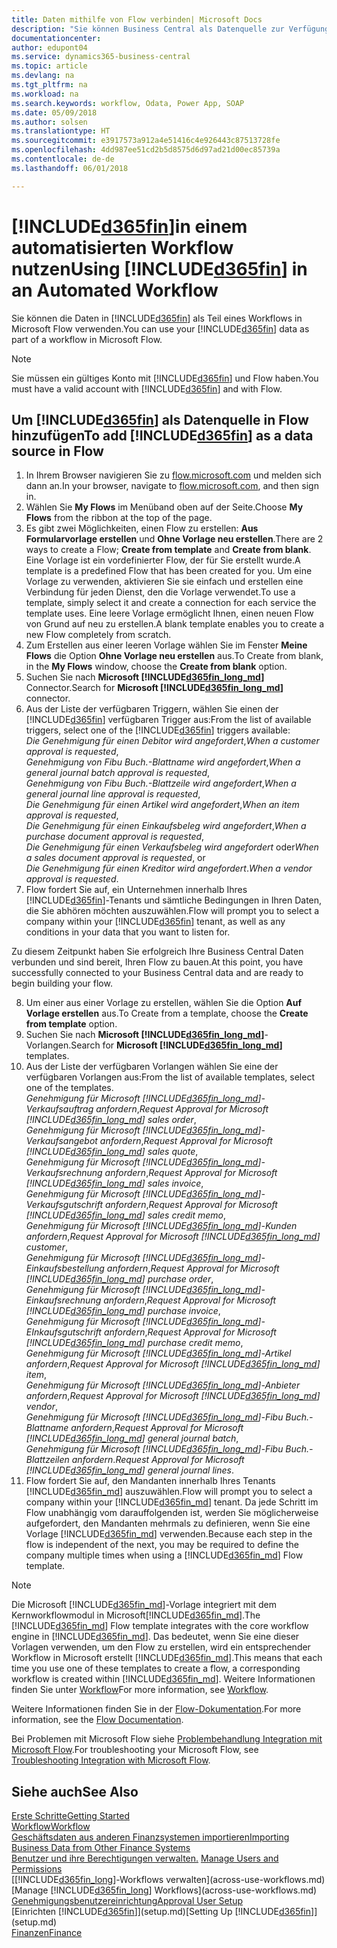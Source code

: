 ```yaml
---
title: Daten mithilfe von Flow verbinden| Microsoft Docs
description: "Sie können Business Central als Datenquelle zur Verfügung stellen und eine OData-URL Ihrer Webdienste festlegen, um eine Geschäfts-App mithilfe einem automatisierten Workflow erstellen."
documentationcenter: 
author: edupont04
ms.service: dynamics365-business-central
ms.topic: article
ms.devlang: na
ms.tgt_pltfrm: na
ms.workload: na
ms.search.keywords: workflow, Odata, Power App, SOAP
ms.date: 05/09/2018
ms.author: solsen
ms.translationtype: HT
ms.sourcegitcommit: e3917573a912a4e51416c4e926443c87513728fe
ms.openlocfilehash: 4dd987ee51cd2b5d8575d6d97ad21d00ec85739a
ms.contentlocale: de-de
ms.lasthandoff: 06/01/2018

---
```

# <a name="using-included365finincludesd365finmdmd-in-an-automated-workflow"></a><span data-ttu-id="4ecce-103">[!INCLUDE[d365fin](includes/d365fin_md.md)]in einem automatisierten Workflow nutzen</span><span class="sxs-lookup"><span data-stu-id="4ecce-103">Using [!INCLUDE[d365fin](includes/d365fin_md.md)] in an Automated Workflow</span></span>
<span data-ttu-id="4ecce-104">Sie können die Daten in [!INCLUDE[d365fin](includes/d365fin_md.md)] als Teil eines Workflows in Microsoft Flow verwenden.</span><span class="sxs-lookup"><span data-stu-id="4ecce-104">You can use your [!INCLUDE[d365fin](includes/d365fin_md.md)] data as part of a workflow in Microsoft Flow.</span></span>  

> [!NOTE]  
>   <span data-ttu-id="4ecce-105">Sie müssen ein gültiges Konto mit [!INCLUDE[d365fin](includes/d365fin_md.md)] und Flow haben.</span><span class="sxs-lookup"><span data-stu-id="4ecce-105">You must have a valid account with [!INCLUDE[d365fin](includes/d365fin_md.md)] and with Flow.</span></span>  

## <a name="to-add-included365finincludesd365finmdmd-as-a-data-source-in-flow"></a><span data-ttu-id="4ecce-106">Um [!INCLUDE[d365fin](includes/d365fin_md.md)] als Datenquelle in Flow hinzufügen</span><span class="sxs-lookup"><span data-stu-id="4ecce-106">To add [!INCLUDE[d365fin](includes/d365fin_md.md)] as a data source in Flow</span></span>
1. <span data-ttu-id="4ecce-107">In Ihrem Browser navigieren Sie zu [flow.microsoft.com](https://flow.microsoft.com/en-us/) und melden sich dann an.</span><span class="sxs-lookup"><span data-stu-id="4ecce-107">In your browser, navigate to [flow.microsoft.com](https://flow.microsoft.com/en-us/), and then sign in.</span></span>
2. <span data-ttu-id="4ecce-108">Wählen Sie **My Flows** im Menüband oben auf der Seite.</span><span class="sxs-lookup"><span data-stu-id="4ecce-108">Choose **My Flows** from the ribbon at the top of the page.</span></span>
3. <span data-ttu-id="4ecce-109">Es gibt zwei Möglichkeiten, einen Flow zu erstellen: **Aus Formularvorlage erstellen** und **Ohne Vorlage neu erstellen**.</span><span class="sxs-lookup"><span data-stu-id="4ecce-109">There are 2 ways to create a Flow; **Create from template** and **Create from blank**.</span></span> <span data-ttu-id="4ecce-110">Eine Vorlage ist ein vordefinierter Flow, der für Sie erstellt wurde.</span><span class="sxs-lookup"><span data-stu-id="4ecce-110">A template is a predefined Flow that has been created for you.</span></span>  <span data-ttu-id="4ecce-111">Um eine Vorlage zu verwenden, aktivieren Sie sie einfach und erstellen eine Verbindung für jeden Dienst, den die Vorlage verwendet.</span><span class="sxs-lookup"><span data-stu-id="4ecce-111">To use a template, simply select it and create a connection for each service the template uses.</span></span> <span data-ttu-id="4ecce-112">Eine leere Vorlage ermöglicht Ihnen, einen neuen Flow von Grund auf neu zu erstellen.</span><span class="sxs-lookup"><span data-stu-id="4ecce-112">A blank template enables you to create a new Flow completely from scratch.</span></span>
4. <span data-ttu-id="4ecce-113">Zum Erstellen aus einer leeren Vorlage wählen Sie im Fenster **Meine Flows** die Option **Ohne Vorlage neu erstellen** aus.</span><span class="sxs-lookup"><span data-stu-id="4ecce-113">To Create from blank, in the **My Flows** window, choose the **Create from blank** option.</span></span>
5. <span data-ttu-id="4ecce-114">Suchen Sie nach **Microsoft [!INCLUDE[d365fin_long_md](includes/d365fin_long_md.md)]** Connector.</span><span class="sxs-lookup"><span data-stu-id="4ecce-114">Search for **Microsoft [!INCLUDE[d365fin_long_md](includes/d365fin_long_md.md)]** connector.</span></span>
6. <span data-ttu-id="4ecce-115">Aus der Liste der verfügbaren Triggern, wählen Sie einen der [!INCLUDE[d365fin](includes/d365fin_md.md)] verfügbaren Trigger aus:</span><span class="sxs-lookup"><span data-stu-id="4ecce-115">From the list of available triggers, select one of the [!INCLUDE[d365fin](includes/d365fin_md.md)] triggers available:</span></span>  
    <span data-ttu-id="4ecce-116">*Die Genehmigung für einen Debitor wird angefordert*,</span><span class="sxs-lookup"><span data-stu-id="4ecce-116">*When a customer approval is requested*,</span></span>  
    <span data-ttu-id="4ecce-117">*Genehmigung von Fibu Buch.-Blattname wird angefordert*,</span><span class="sxs-lookup"><span data-stu-id="4ecce-117">*When a general journal batch approval is requested*,</span></span>  
    <span data-ttu-id="4ecce-118">*Genehmigung von Fibu Buch.-Blattzeile wird angefordert*,</span><span class="sxs-lookup"><span data-stu-id="4ecce-118">*When a general journal line approval is requested*,</span></span>  
    <span data-ttu-id="4ecce-119">*Die Genehmigung für einen Artikel wird angefordert*,</span><span class="sxs-lookup"><span data-stu-id="4ecce-119">*When an item approval is requested*,</span></span>  
    <span data-ttu-id="4ecce-120">*Die Genehmigung für einen Einkaufsbeleg wird angefordert*,</span><span class="sxs-lookup"><span data-stu-id="4ecce-120">*When a purchase document approval is requested*,</span></span>  
    <span data-ttu-id="4ecce-121">*Die Genehmigung für einen Verkaufsbeleg wird angefordert* oder</span><span class="sxs-lookup"><span data-stu-id="4ecce-121">*When a sales document approval is requested*, or</span></span>  
    <span data-ttu-id="4ecce-122">*Die Genehmigung für einen Kreditor wird angefordert*.</span><span class="sxs-lookup"><span data-stu-id="4ecce-122">*When a vendor approval is requested*.</span></span>
7. <span data-ttu-id="4ecce-123">Flow fordert Sie auf, ein Unternehmen innerhalb Ihres [!INCLUDE[d365fin](includes/d365fin_md.md)]-Tenants und sämtliche Bedingungen in Ihren Daten, die Sie abhören möchten auszuwählen.</span><span class="sxs-lookup"><span data-stu-id="4ecce-123">Flow will prompt you to select a company within your [!INCLUDE[d365fin](includes/d365fin_md.md)] tenant, as well as any conditions in your data that you want to listen for.</span></span>

<span data-ttu-id="4ecce-124">Zu diesem Zeitpunkt haben Sie erfolgreich Ihre Business Central Daten verbunden und sind bereit, Ihren Flow zu bauen.</span><span class="sxs-lookup"><span data-stu-id="4ecce-124">At this point, you have successfully connected to your Business Central data and are ready to begin building your flow.</span></span>

8. <span data-ttu-id="4ecce-125">Um einer aus einer Vorlage zu erstellen, wählen Sie die Option **Auf Vorlage erstellen** aus.</span><span class="sxs-lookup"><span data-stu-id="4ecce-125">To Create from a template, choose the **Create from template** option.</span></span>
9. <span data-ttu-id="4ecce-126">Suchen Sie nach **Microsoft [!INCLUDE[d365fin_long_md](includes/d365fin_long_md.md)]**-Vorlangen.</span><span class="sxs-lookup"><span data-stu-id="4ecce-126">Search for **Microsoft [!INCLUDE[d365fin_long_md](includes/d365fin_long_md.md)]** templates.</span></span>
10. <span data-ttu-id="4ecce-127">Aus der Liste der verfügbaren Vorlangen wählen Sie eine der verfügbaren Vorlangen aus:</span><span class="sxs-lookup"><span data-stu-id="4ecce-127">From the list of available templates, select one of the templates.</span></span>  
    <span data-ttu-id="4ecce-128">*Genehmigung für Microsoft [!INCLUDE[d365fin_long_md](includes/d365fin_long_md.md)]-Verkaufsauftrag anfordern*,</span><span class="sxs-lookup"><span data-stu-id="4ecce-128">*Request Approval for Microsoft [!INCLUDE[d365fin_long_md](includes/d365fin_long_md.md)] sales order*,</span></span>  
    <span data-ttu-id="4ecce-129">*Genehmigung für Microsoft [!INCLUDE[d365fin_long_md](includes/d365fin_long_md.md)]-Verkaufsangebot anfordern*,</span><span class="sxs-lookup"><span data-stu-id="4ecce-129">*Request Approval for Microsoft [!INCLUDE[d365fin_long_md](includes/d365fin_long_md.md)] sales quote*,</span></span>  
    <span data-ttu-id="4ecce-130">*Genehmigung für Microsoft [!INCLUDE[d365fin_long_md](includes/d365fin_long_md.md)]-Verkaufsrechnung anfordern*,</span><span class="sxs-lookup"><span data-stu-id="4ecce-130">*Request Approval for Microsoft [!INCLUDE[d365fin_long_md](includes/d365fin_long_md.md)] sales invoice*,</span></span>  
    <span data-ttu-id="4ecce-131">*Genehmigung für Microsoft [!INCLUDE[d365fin_long_md](includes/d365fin_long_md.md)]-Verkaufsgutschrift anfordern*,</span><span class="sxs-lookup"><span data-stu-id="4ecce-131">*Request Approval for Microsoft [!INCLUDE[d365fin_long_md](includes/d365fin_long_md.md)] sales credit memo*,</span></span>  
    <span data-ttu-id="4ecce-132">*Genehmigung für Microsoft [!INCLUDE[d365fin_long_md](includes/d365fin_long_md.md)]-Kunden anfordern*,</span><span class="sxs-lookup"><span data-stu-id="4ecce-132">*Request Approval for Microsoft [!INCLUDE[d365fin_long_md](includes/d365fin_long_md.md)] customer*,</span></span>  
    <span data-ttu-id="4ecce-133">*Genehmigung für Microsoft [!INCLUDE[d365fin_long_md](includes/d365fin_long_md.md)]-Einkaufsbestellung anfordern*,</span><span class="sxs-lookup"><span data-stu-id="4ecce-133">*Request Approval for Microsoft [!INCLUDE[d365fin_long_md](includes/d365fin_long_md.md)] purchase order*,</span></span>  
    <span data-ttu-id="4ecce-134">*Genehmigung für Microsoft [!INCLUDE[d365fin_long_md](includes/d365fin_long_md.md)]-Einkaufsrechnung anfordern*,</span><span class="sxs-lookup"><span data-stu-id="4ecce-134">*Request Approval for Microsoft [!INCLUDE[d365fin_long_md](includes/d365fin_long_md.md)] purchase invoice*,</span></span>  
    <span data-ttu-id="4ecce-135">*Genehmigung für Microsoft [!INCLUDE[d365fin_long_md](includes/d365fin_long_md.md)]-EInkaufsgutschrift anfordern*,</span><span class="sxs-lookup"><span data-stu-id="4ecce-135">*Request Approval for Microsoft [!INCLUDE[d365fin_long_md](includes/d365fin_long_md.md)] purchase credit memo*,</span></span>  
    <span data-ttu-id="4ecce-136">*Genehmigung für Microsoft [!INCLUDE[d365fin_long_md](includes/d365fin_long_md.md)]-Artikel anfordern*,</span><span class="sxs-lookup"><span data-stu-id="4ecce-136">*Request Approval for Microsoft [!INCLUDE[d365fin_long_md](includes/d365fin_long_md.md)] item*,</span></span>  
    <span data-ttu-id="4ecce-137">*Genehmigung für Microsoft [!INCLUDE[d365fin_long_md](includes/d365fin_long_md.md)]-Anbieter anfordern*,</span><span class="sxs-lookup"><span data-stu-id="4ecce-137">*Request Approval for Microsoft [!INCLUDE[d365fin_long_md](includes/d365fin_long_md.md)] vendor*,</span></span>  
    <span data-ttu-id="4ecce-138">*Genehmigung für Microsoft [!INCLUDE[d365fin_long_md](includes/d365fin_long_md.md)]-Fibu Buch.-Blattname anfordern*,</span><span class="sxs-lookup"><span data-stu-id="4ecce-138">*Request Approval for Microsoft [!INCLUDE[d365fin_long_md](includes/d365fin_long_md.md)] general journal batch*,</span></span>  
    <span data-ttu-id="4ecce-139">*Genehmigung für Microsoft [!INCLUDE[d365fin_long_md](includes/d365fin_long_md.md)]-Fibu Buch.-Blattzeilen anfordern*.</span><span class="sxs-lookup"><span data-stu-id="4ecce-139">*Request Approval for Microsoft [!INCLUDE[d365fin_long_md](includes/d365fin_long_md.md)] general journal lines*.</span></span>  
11. <span data-ttu-id="4ecce-140">Flow fordert Sie auf, den Mandanten innerhalb Ihres Tenants [!INCLUDE[d365fin_md](includes/d365fin_md.md)] auszuwählen.</span><span class="sxs-lookup"><span data-stu-id="4ecce-140">Flow will prompt you to select a company within your [!INCLUDE[d365fin_md](includes/d365fin_md.md)] tenant.</span></span> <span data-ttu-id="4ecce-141">Da jede Schritt im Flow unabhängig vom darauffolgenden ist, werden Sie möglicherweise aufgefordert, den Mandanten mehrmals zu definieren, wenn Sie eine Vorlage [!INCLUDE[d365fin_md](includes/d365fin_md.md)] verwenden.</span><span class="sxs-lookup"><span data-stu-id="4ecce-141">Because each step in the flow is independent of the next, you may be required to define the company multiple times when using a [!INCLUDE[d365fin_md](includes/d365fin_md.md)] Flow template.</span></span>

> [!NOTE]  
> <span data-ttu-id="4ecce-142">Die Microsoft [!INCLUDE[d365fin_md](includes/d365fin_md.md)]-Vorlage integriert mit dem Kernworkflowmodul in Microsoft[!INCLUDE[d365fin_md](includes/d365fin_md.md)].</span><span class="sxs-lookup"><span data-stu-id="4ecce-142">The [!INCLUDE[d365fin_md](includes/d365fin_md.md)] Flow template integrates with the core workflow engine in [!INCLUDE[d365fin_md](includes/d365fin_md.md)].</span></span> <span data-ttu-id="4ecce-143">Das bedeutet, wenn Sie eine dieser Vorlagen verwenden, um den Flow zu erstellen, wird ein entsprechender Workflow in Microsoft erstellt [!INCLUDE[d365fin_md](includes/d365fin_md.md)].</span><span class="sxs-lookup"><span data-stu-id="4ecce-143">This means that each time you use one of these templates to create a flow, a corresponding workflow is created within [!INCLUDE[d365fin_md](includes/d365fin_md.md)].</span></span> <span data-ttu-id="4ecce-144">Weitere Informationen finden Sie unter [Workflow](across-workflow.md)</span><span class="sxs-lookup"><span data-stu-id="4ecce-144">For more information, see [Workflow](across-workflow.md).</span></span>

<span data-ttu-id="4ecce-145">Weitere Informationen finden Sie in der [Flow-Dokumentation](https://docs.microsoft.com/en-us/flow/getting-started).</span><span class="sxs-lookup"><span data-stu-id="4ecce-145">For more information, see the [Flow Documentation](https://docs.microsoft.com/en-us/flow/getting-started).</span></span>

<span data-ttu-id="4ecce-146">Bei Problemen mit Microsoft Flow siehe [Problembehandlung Integration mit Microsoft Flow](across-troubleshooting-how-use-financials-data-source-flow.md).</span><span class="sxs-lookup"><span data-stu-id="4ecce-146">For troubleshooting your Microsoft Flow, see [Troubleshooting Integration with Microsoft Flow](across-troubleshooting-how-use-financials-data-source-flow.md).</span></span>

## <a name="see-also"></a><span data-ttu-id="4ecce-147">Siehe auch</span><span class="sxs-lookup"><span data-stu-id="4ecce-147">See Also</span></span>
[<span data-ttu-id="4ecce-148">Erste Schritte</span><span class="sxs-lookup"><span data-stu-id="4ecce-148">Getting Started</span></span>](product-get-started.md)  
[<span data-ttu-id="4ecce-149">Workflow</span><span class="sxs-lookup"><span data-stu-id="4ecce-149">Workflow</span></span>](across-workflow.md)  
[<span data-ttu-id="4ecce-150">Geschäftsdaten aus anderen Finanzsystemen importieren</span><span class="sxs-lookup"><span data-stu-id="4ecce-150">Importing Business Data from Other Finance Systems</span></span>](across-import-data-configuration-packages.md)  
<span data-ttu-id="4ecce-151">[Benutzer und ihre Berechtigungen verwalten.](ui-how-users-permissions.md) </span><span class="sxs-lookup"><span data-stu-id="4ecce-151">[Manage Users and Permissions](ui-how-users-permissions.md) </span></span>  
<span data-ttu-id="4ecce-152">[[!INCLUDE[d365fin_long](includes/d365fin_long_md.md)]-Workflows verwalten](across-use-workflows.md)</span><span class="sxs-lookup"><span data-stu-id="4ecce-152">[Manage [!INCLUDE[d365fin_long](includes/d365fin_long_md.md)] Workflows](across-use-workflows.md)</span></span>  
[<span data-ttu-id="4ecce-153">Genehmigungsbenutzereinrichtung</span><span class="sxs-lookup"><span data-stu-id="4ecce-153">Approval User Setup</span></span>](across-how-to-set-up-approval-users.md)  
<span data-ttu-id="4ecce-154">[Einrichten [!INCLUDE[d365fin](includes/d365fin_md.md)]](setup.md)</span><span class="sxs-lookup"><span data-stu-id="4ecce-154">[Setting Up [!INCLUDE[d365fin](includes/d365fin_md.md)]](setup.md)</span></span>  
[<span data-ttu-id="4ecce-155">Finanzen</span><span class="sxs-lookup"><span data-stu-id="4ecce-155">Finance</span></span>](finance.md)  

